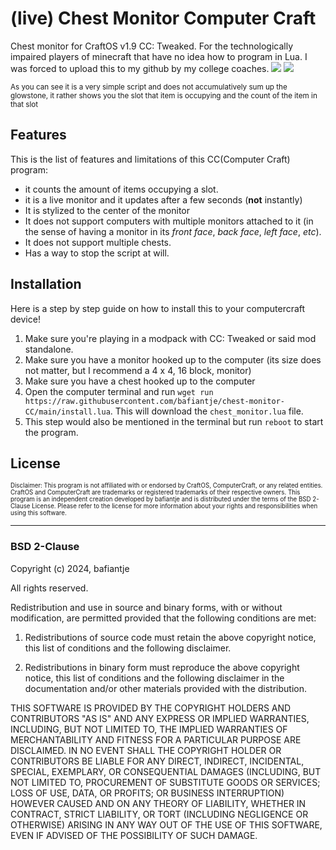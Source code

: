 # (live) Chest Monitor Computer Craft
Chest monitor for CraftOS v1.9 CC: Tweaked. 
For the technologically impaired players of minecraft that have no idea how to program in Lua. I was forced to upload this to my github by my college coaches.
<image src="screenshots/javaw_KSbtaDKutO.webp" />
<image src="screenshots/javaw_2zIJ6DWcjH.webp" />

<small>As you can see it is a very simple script and does not accumulatively sum up the glowstone, it rather shows you the slot that item is occupying and the count of the item in that slot</small>

## Features
This is the list of features and limitations of this CC(Computer Craft) program:

* it counts the amount of items occupying a slot.
* it is a live monitor and it updates after a few seconds (**not** instantly)
* It is stylized to the center of the monitor
* It does not support computers with multiple monitors attached to it (in the sense of having a monitor in its *front face*, *back face*, *left face*, *etc*).
* It does not support multiple chests.
* Has a way to stop the script at will.

## Installation
Here is a step by step guide on how to install this to your computercraft device!
1. Make sure you're playing in a modpack with CC: Tweaked or said mod standalone.
2. Make sure you have a monitor hooked up to the computer (its size does not matter, but I recommend a 4 x 4, 16 block, monitor)
3. Make sure you have a chest hooked up to the computer
4. Open the computer terminal and run `wget run https://raw.githubusercontent.com/bafiantje/chest-monitor-CC/main/install.lua`. This will download the `chest_monitor.lua` file.
5. This step would also be mentioned in the terminal but run `reboot` to start the program.

## License

<small><small>Disclaimer: This program is not affiliated with or endorsed by CraftOS, ComputerCraft, or any related entities. CraftOS and ComputerCraft are trademarks or registered trademarks of their respective owners. This program is an independent creation developed by bafiantje and is distributed under the terms of the BSD 2-Clause License. Please refer to the license for more information about your rights and responsibilities when using this software.</small></small>

<hr>

### BSD 2-Clause
Copyright (c) 2024, bafiantje

All rights reserved.

Redistribution and use in source and binary forms, with or without modification, are permitted provided that the following conditions are met:

1. Redistributions of source code must retain the above copyright notice, this list of conditions and the following disclaimer.

2. Redistributions in binary form must reproduce the above copyright notice, this list of conditions and the following disclaimer in the documentation and/or other materials provided with the distribution.

THIS SOFTWARE IS PROVIDED BY THE COPYRIGHT HOLDERS AND CONTRIBUTORS "AS IS" AND ANY EXPRESS OR IMPLIED WARRANTIES, INCLUDING, BUT NOT LIMITED TO, THE IMPLIED WARRANTIES OF MERCHANTABILITY AND FITNESS FOR A PARTICULAR PURPOSE ARE DISCLAIMED. IN NO EVENT SHALL THE COPYRIGHT HOLDER OR CONTRIBUTORS BE LIABLE FOR ANY DIRECT, INDIRECT, INCIDENTAL, SPECIAL, EXEMPLARY, OR CONSEQUENTIAL DAMAGES (INCLUDING, BUT NOT LIMITED TO, PROCUREMENT OF SUBSTITUTE GOODS OR SERVICES; LOSS OF USE, DATA, OR PROFITS; OR BUSINESS INTERRUPTION) HOWEVER CAUSED AND ON ANY THEORY OF LIABILITY, WHETHER IN CONTRACT, STRICT LIABILITY, OR TORT (INCLUDING NEGLIGENCE OR OTHERWISE) ARISING IN ANY WAY OUT OF THE USE OF THIS SOFTWARE, EVEN IF ADVISED OF THE POSSIBILITY OF SUCH DAMAGE.